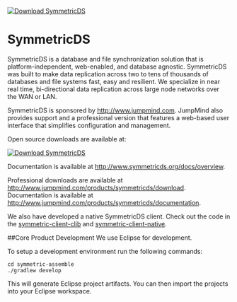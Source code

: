 <a href="https://sourceforge.net/projects/symmetricds/files/latest/download" rel="nofollow"><img alt="Download SymmetricDS" src="https://img.shields.io/sourceforge/dt/symmetricds.svg"></a>

# SymmetricDS
SymmetricDS is a database and file synchronization solution that is platform-independent, web-enabled, and database agnostic.  SymmetricDS was built to make data replication across two to tens of thousands of databases and file systems fast, easy and resilient.  We specialize in near real time, bi-directional data replication across large node networks over the WAN or LAN.

SymmetricDS is sponsored by http://www.jumpmind.com.  JumpMind also provides support and a professional version that features a web-based user interface that simplifies configuration and management.

Open source downloads are available at:

<a href="https://sourceforge.net/projects/symmetricds/files/latest/download" rel="nofollow"><img alt="Download SymmetricDS" src="https://a.fsdn.com/con/app/sf-download-button"></a>

Documentation is available at http://www.symmetricds.org/docs/overview.

Professional downloads are available at http://www.jumpmind.com/products/symmetricds/download.  Documentation is available at http://www.jumpmind.com/products/symmetricds/documentation.

We also have developed a native SymmetricDS client.  Check out the code in the [symmetric-client-clib](symmetric-client-clib) and [symmetric-client-native](symmetric-client-native).

##Core Product Development
We use Eclipse for development.

To setup a development environment run the following commands:
```
cd symmetric-assemble
./gradlew develop
```

This will generate Eclipse project artifacts.  You can then import the projects into your Eclipse workspace.
